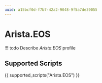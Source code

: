 ```yaml
---
uuid: a15bcf0d-f7b7-42a2-9048-9f5a7de39055
---
```



# Arista.EOS


<!-- prettier-ignore -->
!!! todo
    Describe *Arista.EOS* profile

## Supported Scripts

{{ supported_scripts("Arista.EOS") }}
